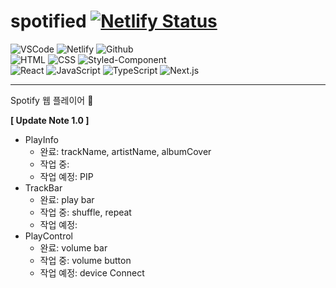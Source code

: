 # spotified [![Netlify Status](https://api.netlify.com/api/v1/badges/0b7a2a50-acc2-4c62-b81c-d0cd9bf3dc68/deploy-status)](https://app.netlify.com/sites/lucent-cannoli-db3bb3/deploys)

![VSCode](https://img.shields.io/badge/Visual%20Studio%20Code-007ACC?style=for-the-badge&logo=Visual%20Studio%20Code&logoColor=white)
![Netlify](https://img.shields.io/badge/netlify-00C7B7?style=for-the-badge&logo=netlify&logoColor=white)
![Github](https://img.shields.io/badge/github-181717?style=for-the-badge&logo=github&logoColor=white)<br/>
![HTML](https://img.shields.io/badge/HTML5-E34F26?style=for-the-badge&logo=html5&logoColor=white)
![CSS](https://img.shields.io/badge/css-1572B6?style=for-the-badge&logo=css3&logoColor=white)
![Styled-Component](https://img.shields.io/badge/styled%20components-DB7093?style=for-the-badge&logo=styled-components&logoColor=white)<br/>
![React](https://img.shields.io/badge/react-444444?style=for-the-badge&logo=react)
![JavaScript](https://img.shields.io/badge/javascript-F7DF1E?style=for-the-badge&logo=javascript&logoColor=black)
![TypeScript](https://img.shields.io/badge/typescript-3178C6?style=for-the-badge&logo=typescript&logoColor=white)
![Next.js](https://img.shields.io/badge/Next.js-000000?style=for-the-badge&logo=Next.js&logoColor=white)


- - -

Spotify 웹 플레이어 💭

**[ Update Note 1.0 ]**
- PlayInfo
  - 완료: trackName, artistName, albumCover
  - 작업 중:
  - 작업 예정: PIP
- TrackBar
  - 완료: play bar
  - 작업 중: shuffle, repeat
  - 작업 예정: 
- PlayControl
  - 완료: volume bar
  - 작업 중: volume button
  - 작업 예정: device Connect

<!-- # Getting Started with Create React App

This project was bootstrapped with [Create React App](https://github.com/facebook/create-react-app).
npm
## Available Scripts

In the project directory, you can run:

### `npm start`

Runs the app in the development mode.\
Open [http://localhost:3000](http://localhost:3000) to view it in the browser.

The page will reload if you make edits.\
You will also see any lint errors in the console.

### `npm test`

Launches the test runner in the interactive watch mode.\
See the section about [running tests](https://facebook.github.io/create-react-app/docs/running-tests) for more information.

### `npm run build`

Builds the app for production to the `build` folder.\
It correctly bundles React in production mode and optimizes the build for the best performance.

The build is minified and the filenames include the hashes.\
Your app is ready to be deployed!

See the section about [deployment](https://facebook.github.io/create-react-app/docs/deployment) for more information.

### `npm run eject`

**Note: this is a one-way operation. Once you `eject`, you can’t go back!**

If you aren’t satisfied with the build tool and configuration choices, you can `eject` at any time. This command will remove the single build dependency from your project.

Instead, it will copy all the configuration files and the transitive dependencies (webpack, Babel, ESLint, etc) right into your project so you have full control over them. All of the commands except `eject` will still work, but they will point to the copied scripts so you can tweak them. At this point you’re on your own.

You don’t have to ever use `eject`. The curated feature set is suitable for small and middle deployments, and you shouldn’t feel obligated to use this feature. However we understand that this tool wouldn’t be useful if you couldn’t customize it when you are ready for it.

## Learn More

You can learn more in the [Create React App documentation](https://facebook.github.io/create-react-app/docs/getting-started).

To learn React, check out the [React documentation](https://reactjs.org/). -->
